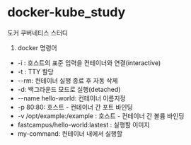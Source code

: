 # docker-kube_study
도커 쿠버네티스 스터디

1. docker 명령어 

 - -i : 호스트의 표준 입력을 컨테이너와 연결(interactive)
 - -t : TTY 할당
 - --rm: 컨테이너 실행 종료 후 자동 삭제
 - -d: 백그라운드 모드로 실행(detached)
 - --name hello-world: 컨테이너 이름지정
 - -p 80:80: 호스트 - 컨테이너 간 포트 바인딩 
 - -v /opt/example:/example \: 호스트 - 컨테이너 간 볼륨 바인딩
 - fastcampus/hello-world:lastest \: 실행할 이미지
 - my-command: 컨테이너 내에서 실행할 
